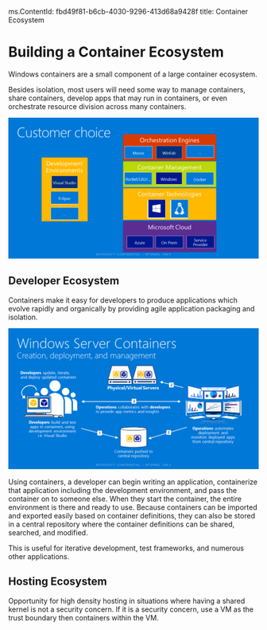 ms.ContentId: fbd49f81-b6cb-4030-9296-413d68a9428f
title: Container Ecosystem

# Building a Container Ecosystem #

Windows containers are a small component of a large container ecosystem.

Besides isolation, most users will need some way to manage containers, share containers, develop apps that may run in containers, or even orchestrate resource division across many containers.

![](media\containerEcosystem.png)


## Developer Ecosystem ##

Containers make it easy for developers to produce applications which evolve rapidly and organically by providing agile application packaging and isolation.   

![](media/devCreateDeployManage.png)

Using containers, a developer can begin writing an application, containerize that application including the development environment, and pass the container on to someone else. When they start the container, the entire environment is there and ready to use. Because containers can be imported and exported easily based on container definitions, they can also be stored in a central repository where the container definitions can be shared, searched, and modified.

This is useful for iterative development, test frameworks, and numerous other applications.


## Hosting Ecosystem ##

Opportunity for high density hosting in situations where having a shared kernel is not a security concern. If it is a security concern, use a VM as the trust boundary then containers within the VM.
